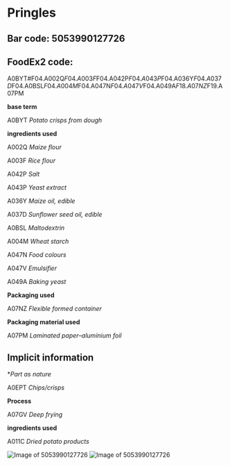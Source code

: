 
# Pringles

## Bar code: 5053990127726

## FoodEx2 code:
A0BYT#F04.A002Q$F04.A003F$F04.A042P$F04.A043P$F04.A036Y$F04.A037D$F04.A0BSL$F04.A004M$F04.A047N$F04.A047V$F04.A049A$F18.A07NZ$F19.A07PM         

**base term**

A0BYT _Potato crisps from dough_

**ingredients used** 

A002Q _Maize flour_

A003F _Rice flour_

A042P _Salt_

A043P _Yeast extract_

A036Y _Maize oil, edible_

A037D _Sunflower seed oil, edible_

A0BSL _Maltodextrin_

A004M _Wheat starch_

A047N _Food colours_

A047V _Emulsifier_

A049A _Baking yeast_

**Packaging used**

A07NZ _Flexible formed container_

**Packaging material used** 

A07PM _Laminated paper–aluminium foil_

## Implicit information

**Part as nature*

A0EPT _Chips/crisps_

**Process**

A07GV _Deep frying_

**ingredients used**

A011C _Dried potato products_


![Image of 5053990127726](https://world.openfoodfacts.org/images/products/541/007/606/8067/1.jpg)
![Image of 5053990127726](https://world.openfoodfacts.org/images/products/541/007/606/8067/2.jpg)
